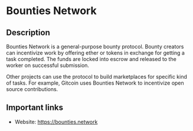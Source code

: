 # Bounties Network

## Description

Bounties Network is a general-purpose bounty protocol. Bounty creators can incentivize work by offering ether or tokens in exchange for getting a task completed. The funds are locked into escrow and released to the worker on successful submission.

Other projects can use the protocol to build marketplaces for specific kind of tasks. For example, Gitcoin uses Bounties Network to incentivize open source contributions.

## Important links

* Website: https://bounties.network
